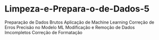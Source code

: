 # Limpeza-e-Prepara-o-de-Dados-5
 Preparação de Dados Brutos
 Aplicação de Machine Learning
 Correção de Erros
 Precisão no Modelo ML
 Modificação e Remoção de Dados Imcompletos
 Correção de Formatação
